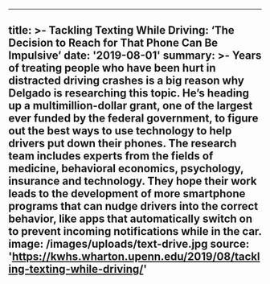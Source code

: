 ---
title: >-
  Tackling Texting While Driving: ‘The Decision to Reach for That Phone Can Be
  Impulsive’
date: '2019-08-01'
summary: >-
  Years of treating people who have been hurt in distracted driving crashes is a
  big reason why Delgado is researching this topic. He’s heading up a
  multimillion-dollar grant, one of the largest ever funded by the federal
  government, to figure out the best ways to use technology to help drivers put
  down their phones. The research team includes experts from the fields of
  medicine, behavioral economics, psychology, insurance and technology. They
  hope their work leads to the development of more smartphone programs that can
  nudge drivers into the correct behavior, like apps that automatically switch
  on to prevent incoming notifications while in the car.
image: /images/uploads/text-drive.jpg
source: 'https://kwhs.wharton.upenn.edu/2019/08/tackling-texting-while-driving/'
----

